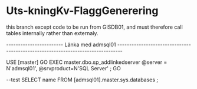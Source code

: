# Uts-kningKv-FlaggGenerering

this branch except code to be run from GISDB01, and must therefore call tables internally rather than externaly.

------------------------ Länka med admsql01 --------------------------------------------------------------------------------





USE [master]
GO
EXEC master.dbo.sp_addlinkedserver
    @server = N'admsql01',
    @srvproduct=N'SQL Server' ;
GO

--test
SELECT name FROM [admsql01].master.sys.databases ;
